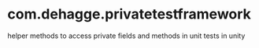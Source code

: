 # com.dehagge.privatetestframework
helper methods to access private fields and methods in unit tests in unity
